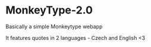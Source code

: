 # MonkeyType-2.0
Basically a simple Monkeytype webapp

It features quotes in 2 languages - Czech and English
<3
